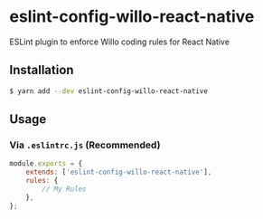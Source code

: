 # eslint-config-willo-react-native

ESLint plugin to enforce Willo coding rules for React Native

## Installation

```sh
$ yarn add --dev eslint-config-willo-react-native
```

## Usage

### Via `.eslintrc.js` (Recommended)

```js
module.exports = {
    extends: ['eslint-config-willo-react-native'],
    rules: {
        // My Rules
    },
};
```
